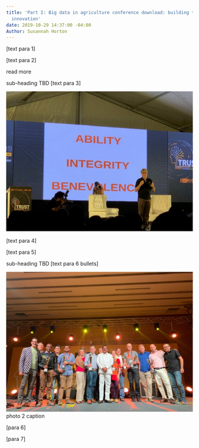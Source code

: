 ```yaml
---
title: 'Part I: Big data in agriculture conference download: building trust and fueling
  innovation'
date: 2019-10-29 14:37:00 -04:00
Author: Susannah Horton
---
```


\[text para 1\]

\[text para 2\]

read more

sub-heading TBD
\[text para 3\]

![susannah blog photo 1.jpg](/uploads/susannah%20blog%20photo%201.jpg)

\[text para 4\]

\[text para 5\]

sub-heading TBD
\[text para 6 bullets\]

![susannah blog photo 2.jpg](/uploads/susannah%20blog%20photo%202.jpg)
photo 2 caption

\[para 6\]

\[para 7\]